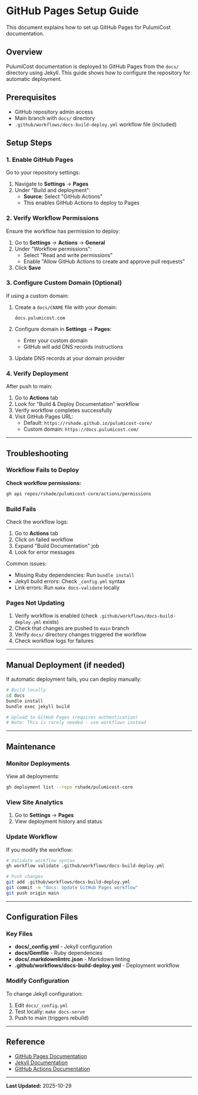 # GitHub Pages Setup Guide

This document explains how to set up GitHub Pages for PulumiCost documentation.

## Overview

PulumiCost documentation is deployed to GitHub Pages from the `docs/` directory using Jekyll. This guide shows how to configure the repository for automatic deployment.

## Prerequisites

- GitHub repository admin access
- Main branch with `docs/` directory
- `.github/workflows/docs-build-deploy.yml` workflow file (included)

## Setup Steps

### 1. Enable GitHub Pages

Go to your repository settings:

1. Navigate to **Settings** → **Pages**
2. Under "Build and deployment":
   - **Source**: Select "GitHub Actions"
   - This enables GitHub Actions to deploy to Pages

### 2. Verify Workflow Permissions

Ensure the workflow has permission to deploy:

1. Go to **Settings** → **Actions** → **General**
2. Under "Workflow permissions":
   - Select "Read and write permissions"
   - Enable "Allow GitHub Actions to create and approve pull requests"
3. Click **Save**

### 3. Configure Custom Domain (Optional)

If using a custom domain:

1. Create a `docs/CNAME` file with your domain:
   ```
   docs.pulumicost.com
   ```

2. Configure domain in **Settings** → **Pages**:
   - Enter your custom domain
   - GitHub will add DNS records instructions

3. Update DNS records at your domain provider

### 4. Verify Deployment

After push to main:

1. Go to **Actions** tab
2. Look for "Build & Deploy Documentation" workflow
3. Verify workflow completes successfully
4. Visit GitHub Pages URL:
   - Default: `https://rshade.github.io/pulumicost-core/`
   - Custom domain: `https://docs.pulumicost.com/`

---

## Troubleshooting

### Workflow Fails to Deploy

**Check workflow permissions:**
```bash
gh api repos/rshade/pulumicost-core/actions/permissions
```

### Build Fails

Check the workflow logs:
1. Go to **Actions** tab
2. Click on failed workflow
3. Expand "Build Documentation" job
4. Look for error messages

Common issues:
- Missing Ruby dependencies: Run `bundle install`
- Jekyll build errors: Check `_config.yml` syntax
- Link errors: Run `make docs-validate` locally

### Pages Not Updating

1. Verify workflow is enabled (check `.github/workflows/docs-build-deploy.yml` exists)
2. Check that changes are pushed to `main` branch
3. Verify `docs/` directory changes triggered the workflow
4. Check workflow logs for failures

---

## Manual Deployment (if needed)

If automatic deployment fails, you can deploy manually:

```bash
# Build locally
cd docs
bundle install
bundle exec jekyll build

# Upload to GitHub Pages (requires authentication)
# Note: This is rarely needed - use workflows instead
```

---

## Maintenance

### Monitor Deployments

View all deployments:
```bash
gh deployment list --repo rshade/pulumicost-core
```

### View Site Analytics

1. Go to **Settings** → **Pages**
2. View deployment history and status

### Update Workflow

If you modify the workflow:

```bash
# Validate workflow syntax
gh workflow validate .github/workflows/docs-build-deploy.yml

# Push changes
git add .github/workflows/docs-build-deploy.yml
git commit -m "docs: Update GitHub Pages workflow"
git push origin main
```

---

## Configuration Files

### Key Files

- **docs/_config.yml** - Jekyll configuration
- **docs/Gemfile** - Ruby dependencies
- **docs/.markdownlintrc.json** - Markdown linting
- **.github/workflows/docs-build-deploy.yml** - Deployment workflow

### Modify Configuration

To change Jekyll configuration:

1. Edit `docs/_config.yml`
2. Test locally: `make docs-serve`
3. Push to main (triggers rebuild)

---

## Reference

- [GitHub Pages Documentation](https://docs.github.com/en/pages)
- [Jekyll Documentation](https://jekyllrb.com/docs/)
- [GitHub Actions Documentation](https://docs.github.com/en/actions)

---

**Last Updated:** 2025-10-29
